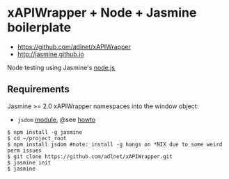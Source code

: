 # xAPIWrapper + Node + Jasmine boilerplate

* https://github.com/adlnet/xAPIWrapper
* http://jasmine.github.io

Node testing using Jasmine's [node.js](http://jasmine.github.io/2.0/node.html)

## Requirements

Jasmine >= 2.0
xAPIWrapper namespaces into the window object:

 * `jsdom` [module](https://github.com/tmpvar/jsdom), @see [howto](https://github.com/tmpvar/jsdom#creating-a-browser-like-window-object)


```
$ npm install -g jasmine
$ cd ~/project_root
$ npm install jsdom #note: install -g hangs on *NIX due to some weird perm issues
$ git clone https://github.com/adlnet/xAPIWrapper.git
$ jasmine init
$ jasmine
```
